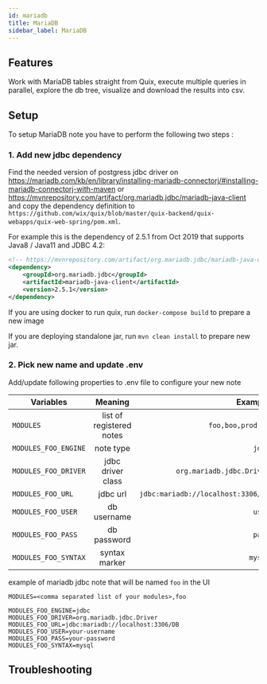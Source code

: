 ```yaml
---
id: mariadb
title: MariaDB
sidebar_label: MariaDB
---
```


## Features
Work with MariaDB tables straight from Quix, execute multiple queries in parallel, explore the db tree, visualize and download the results into csv.

## Setup
To setup MariaDB note you have to perform the following two steps :

### 1. Add new jdbc dependency
Find the needed version of postgress jdbc driver on https://mariadb.com/kb/en/library/installing-mariadb-connectorj/#installing-mariadb-connectorj-with-maven or https://mvnrepository.com/artifact/org.mariadb.jdbc/mariadb-java-client and copy the dependency definition to `https://github.com/wix/quix/blob/master/quix-backend/quix-webapps/quix-web-spring/pom.xml`.

For example this is the dependency of 2.5.1 from Oct 2019 that supports Java8 / Java11 and JDBC 4.2: 
```xml
<!-- https://mvnrepository.com/artifact/org.mariadb.jdbc/mariadb-java-client -->
<dependency>
    <groupId>org.mariadb.jdbc</groupId>
    <artifactId>mariadb-java-client</artifactId>
    <version>2.5.1</version>
</dependency>

```

If you are using docker to run quix, run `docker-compose build` to prepare a new image

If you are deploying standalone jar, run `mvn clean install` to prepare new jar.

### 2. Pick new name and update .env

Add/update following properties to .env file to configure your new note    

| Variables        | Meaning           | Example  |
| ------------- |:-------------:| -----:|
| `MODULES`      | list of registered notes | `foo,boo,prod,qa` |
| `MODULES_FOO_ENGINE`      | note type | `jdbc` |
| `MODULES_FOO_DRIVER` | jdbc driver class      |   `org.mariadb.jdbc.Driver` |
| `MODULES_FOO_URL` | jdbc url      |   `jdbc:mariadb://localhost:3306/DB` |
| `MODULES_FOO_USER` | db username      |   `user` |
| `MODULES_FOO_PASS` | db password      |   `pass` |
| `MODULES_FOO_SYNTAX` | syntax marker      |   `mysql`|


example of mariadb jdbc note that will be named `foo` in the UI

```properties
MODULES=<comma separated list of your modules>,foo

MODULES_FOO_ENGINE=jdbc
MODULES_FOO_DRIVER=org.mariadb.jdbc.Driver
MODULES_FOO_URL=jdbc:mariadb://localhost:3306/DB
MODULES_FOO_USER=your-username
MODULES_FOO_PASS=your-password
MODULES_FOO_SYNTAX=mysql
```

## Troubleshooting
